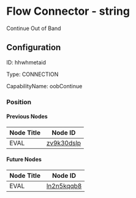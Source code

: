 # Flow Connector - string 
Continue Out of Band
## Configuration
ID:  hhwhmetaid

Type: CONNECTION 

CapabilityName: oobContinue







### Position

#### Previous Nodes
| Node Title | Node ID |
| :------------- | ------------ |
| EVAL | [zv9k30dslp](./zv9k30dslp.md) | 
 
 #### Future Nodes
| Node Title | Node ID |
| :------------- | ------------ |
| EVAL |[ln2n5kqqb8](./ln2n5kqqb8.md) | 